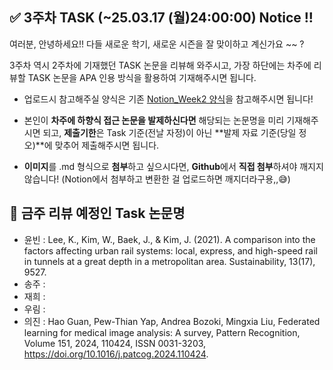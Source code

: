 ## ✅ 3주차 TASK (~25.03.17 (월)24:00:00) Notice !!

여러분, 안녕하세요!! 다들 새로운 학기, 새로운 시즌을 잘 맞이하고 계신가요 ~~ ?

3주차 역시 2주차에 기재했던 TASK 논문을 리뷰해 와주시고, 가장 하단에는 차주에 리뷰할 TASK 논문을 APA 인용 방식을 활용하여 기재해주시면 됩니다.

- 업로드시 참고해주실 양식은 기존 [Notion_Week2 양식](https://www.notion.so/Build-Up-1st-R-team-82311246b0d846f388014482ec481784?pvs=4#1ac0de90854f807a9713fc89ca8ecc44)을 참고해주시면 됩니다!
  
- 본인이 **차주에 하향식 접근 논문을 발제하신다면** 해당되는 논문명을 미리 기재해주시면 되고, **제출기한**은 Task 기준(전날 자정)이 아닌 **발제 자료 기준(당일 정오)**에 맞추어 제출해주시면 됩니다.

- **이미지**를 .md 형식으로 **첨부**하고 싶으시다면, **Github**에서 **직접 첨부**하셔야 깨지지 않습니다!
(Notion에서 첨부하고 변환한 걸 업로드하면 깨지더라구용,,😅)


## 🤔 금주 리뷰 예정인 Task 논문명

- 윤빈 : Lee, K., Kim, W., Baek, J., & Kim, J. (2021). A comparison into the factors affecting urban rail systems: local, express, and high-speed rail in tunnels at a great depth in a metropolitan area. Sustainability, 13(17), 9527.
- 송주 : 
- 재희 : 
- 우림 : 
- 의진 : Hao Guan, Pew-Thian Yap, Andrea Bozoki, Mingxia Liu, Federated learning for medical image analysis: A survey, Pattern Recognition, Volume 151, 2024, 110424, ISSN 0031-3203, https://doi.org/10.1016/j.patcog.2024.110424.


